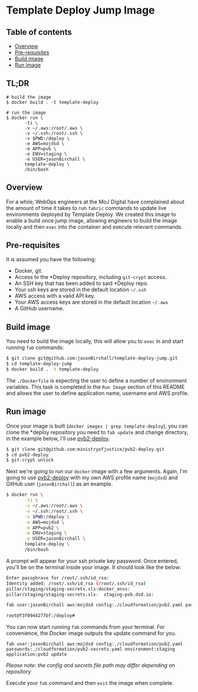 # Template Deploy Jump Image

## Table of contents

  * [Overview](#overview)
  * [Pre-requisites](#Pre-requisites)
  * [Build image](#build-image)
  * [Run image](#run-image)

## TL;DR
```
# build the image
$ docker build . -t template-deploy

# run the image
$ docker run \
       -ti \
       -v ~/.aws:/root/.aws \
       -v ~/.ssh:/root/.ssh \
       -v $PWD:/deploy \
       -e AWS=mojdsd \
       -e APP=pvb \
       -e ENV=staging \
       -e USER=jasonBirchall \
       template-deploy \
       /bin/bash
```

## Overview
For a while, WebOps engineers at the MoJ Digital have complained about the amount of time it takes to run `fabric` commands to update live environments deployed by Template Deploy. We created this image to enable a build once jump image, allowing engineers to build the image locally and then `exec` into the container and execute relevant commands. 

## Pre-requisites
It is assumed you have the following:
- Docker, git.
- Access to the *Deploy repository, including `git-crypt` access. 
- An SSH key that has been added to said *Deploy repo.
- Your ssh keys are stored in the default location `~/.ssh`
- AWS access with a valid API key. 
- Your AWS access keys are stored in the default location `~/.aws`
- A GitHub username. 

## Build image
You need to build the image locally, this will allow you to `exec` in and start running `fab` commands:
```bash
$ git clone git@github.com:jasonBirchall/template-deploy-jump.git
$ cd template-deploy-jump
$ docker build . -t template-deploy
```

The `./Dockerfile` is expecting the user to define a number of environment variables. This task is completed in the `Run Image` section of this README and allows the user to define application name, username and AWS profile. 

## Run image
Once your image is built (`docker images | grep template-deploy`), you can clone the *deploy repository you need to `fab update` and change directory, in the example below, I'll use [pvb2-deploy](https://github.com/ministryofjustice/pvb2-deploy).
```bash
$ git clone git@github.com:ministryofjustice/pvb2-deploy.git
$ cd pvb2-deploy
$ git-crypt unlock
```
Next we're going to run our `docker` image with a few arguments. Again, I'm going to use [pvb2-deploy](https://github.com/ministryofjustice/pvb2-deploy) with my own AWS profile name (`mojdsd`) and GitHub user (`jasonBirchall`) as an example.
``` bash
$ docker run \
       -ti \
       -v ~/.aws:/root/.aws \
       -v ~/.ssh:/root/.ssh \
       -v $PWD:/deploy \
       -e AWS=mojdsd \
       -e APP=pvb2 \
       -e ENV=staging \
       -e USER=jasonBirchall \
       template-deploy \
       /bin/bash
```
A prompt will appear for your ssh private key password. Once entered, you'll be on the terminal inside your image. It should look like the below:
```bash
Enter passphrase for /root/.ssh/id_rsa:
Identity added: /root/.ssh/id_rsa (/root/.ssh/id_rsa)
pillar/staging/staging-secrets.sls:docker_envs:
pillar/staging/staging-secrets.sls-  staging-pvb.dsd.io:

fab user:jasonBirchall aws:mojdsd config:./cloudformation/pvb2.yaml passwords:./cloudformation/pvb2-secrets.yaml environment:staging application:pvb2 update

root@f3f0944277bf:/deploy#
```
You can now start running `fab` commands from your terminal. For convenience, the Docker image outputs the update command for you.

`fab user:jasonBirchall aws:mojdsd config:./cloudformation/pvb2.yaml passwords:./cloudformation/pvb2-secrets.yaml environment:staging application:pvb2 update`

*Please note: the config and secrets file path may differ depending on repository* 

Execute your `fab` command and then `exit` the image when complete.
